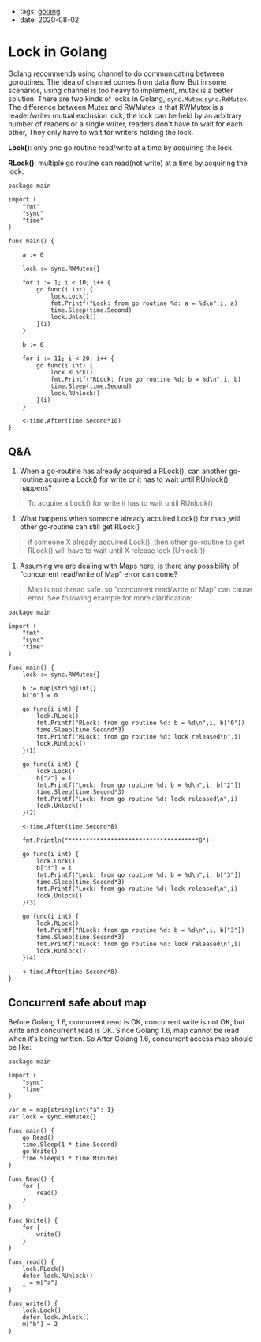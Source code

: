 - tags: [golang](/tags.md#golang)
- date: 2020-08-02

# Lock in Golang

Golang recommends using channel to do communicating between goroutines. The idea of channel comes from data flow. But in some scenarios, using  channel is too heavy to implement, mutex is a better solution.  There are two kinds of locks in Golang, `sync.Mutex`,`sync.RWMutex`. The difference between Mutex and RWMutex is that RWMutex is a reader/writer mutual exclusion lock, the lock can be held by an arbitrary number of readers or a single writer, readers don't have to wait for each other, They only have to wait for writers holding the lock.

**Lock()**: only one go routine read/write at a time by acquiring the lock.

**RLock()**: multiple go routine can read(not write) at a time by acquiring the lock.

```
package main

import (
    "fmt"
    "sync"
    "time"
)

func main() {

    a := 0

    lock := sync.RWMutex{}

    for i := 1; i < 10; i++ {
        go func(i int) {
            lock.Lock()
            fmt.Printf("Lock: from go routine %d: a = %d\n",i, a)
            time.Sleep(time.Second)
            lock.Unlock()
        }(i)
    }

    b := 0

    for i := 11; i < 20; i++ {
        go func(i int) {
            lock.RLock()
            fmt.Printf("RLock: from go routine %d: b = %d\n",i, b)
            time.Sleep(time.Second)
            lock.RUnlock()
        }(i)
    }

    <-time.After(time.Second*10)
}

```

## Q&A

1. When a go-routine has already acquired a RLock(), can another go-routine acquire a Lock() for write or it has to wait until RUnlock() happens?

> To acquire a Lock() for write it has to wait until RUnlock()
> 
1. What happens when someone already acquired Lock() for map ,will other go-routine can still get RLock()

> if someone X already acquired Lock(), then other go-routine to get RLock() will have to wait until X release lock (Unlock())
> 
1. Assuming we are dealing with Maps here, is there any possibility of "concurrent read/write of Map" error can come?

> Map is not thread safe. so "concurrent read/write of Map" can cause error.
See following example for more clarification:
> 

```
package main

import (
    "fmt"
    "sync"
    "time"
)

func main() {
    lock := sync.RWMutex{}

    b := map[string]int{}
    b["0"] = 0

    go func(i int) {
        lock.RLock()
        fmt.Printf("RLock: from go routine %d: b = %d\n",i, b["0"])
        time.Sleep(time.Second*3)
        fmt.Printf("RLock: from go routine %d: lock released\n",i)
        lock.RUnlock()
    }(1)

    go func(i int) {
        lock.Lock()
        b["2"] = i
        fmt.Printf("Lock: from go routine %d: b = %d\n",i, b["2"])
        time.Sleep(time.Second*3)
        fmt.Printf("Lock: from go routine %d: lock released\n",i)
        lock.Unlock()
    }(2)

    <-time.After(time.Second*8)

    fmt.Println("*************************************8")

    go func(i int) {
        lock.Lock()
        b["3"] = i
        fmt.Printf("Lock: from go routine %d: b = %d\n",i, b["3"])
        time.Sleep(time.Second*3)
        fmt.Printf("Lock: from go routine %d: lock released\n",i)
        lock.Unlock()
    }(3)

    go func(i int) {
        lock.RLock()
        fmt.Printf("RLock: from go routine %d: b = %d\n",i, b["3"])
        time.Sleep(time.Second*3)
        fmt.Printf("RLock: from go routine %d: lock released\n",i)
        lock.RUnlock()
    }(4)

    <-time.After(time.Second*8)
}

```

## Concurrent safe about map

Before Golang 1.6, concurrent read is OK, concurrent write is not OK, but write and concurrent read is OK. Since Golang 1.6, map cannot be read when it's being written. So After Golang 1.6, concurrent access map should be like:

```
package main

import (
    "sync"
    "time"
)

var m = map[string]int{"a": 1}
var lock = sync.RWMutex{}

func main() {
    go Read()
    time.Sleep(1 * time.Second)
    go Write()
    time.Sleep(1 * time.Minute)
}

func Read() {
    for {
        read()
    }
}

func Write() {
    for {
        write()
    }
}

func read() {
    lock.RLock()
    defer lock.RUnlock()
    _ = m["a"]
}

func write() {
    lock.Lock()
    defer lock.Unlock()
    m["b"] = 2
}

```